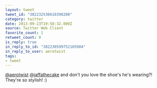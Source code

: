```yaml
---
layout: tweet
tweet_id: "382232536610398208"
category: twitter
date: 2013-09-23T19:58:32.000Z
source: Twitter Web Client
favorite_count: 1
retweet_count: 0
is_reply: true
in_reply_to_id: "382230599752105984"
in_reply_to_user: aerotwist
tags:
- tweet
---
```


[@aerotwist](https://twitter.com/@aerotwist) [@jaffathecake](https://twitter.com/@jaffathecake) and don't you love the shoe's he's wearing?! They're so stylish! :)

